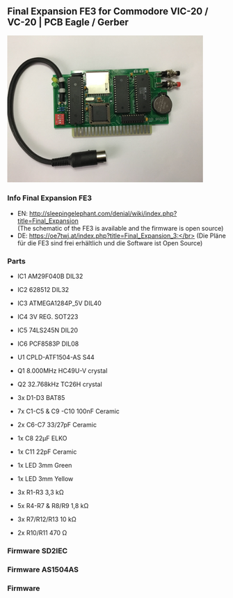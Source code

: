 ## Final Expansion FE3 for Commodore VIC-20 / VC-20 | PCB Eagle / Gerber
<img width="450" src="https://raw.githubusercontent.com/edi-z/FE3/master/images/FE3.jpg">

### Info Final Expansion FE3
* EN: http://sleepingelephant.com/denial/wiki/index.php?title=Final_Expansion </br>
(The schematic of the FE3 is available and the firmware is open source) 
* DE: https://oe7twj.at/index.php?title=Final_Expansion_3:</br>
(Die Pläne für die FE3 sind frei erhältlich und die Software ist Open Source)

### Parts
* IC1 AM29F040B DIL32
* IC2 628512 DIL32
* IC3 ATMEGA1284P_5V DIL40
* IC4 3V REG. SOT223
* IC5 74LS245N DIL20
* IC6 PCF8583P DIL08

* U1	CPLD-ATF1504-AS	S44

* Q1	8.000MHz	HC49U-V	crystal
* Q2	32.768kHz	TC26H	crystal

* 3x D1-D3 BAT85	

* 7x C1-C5 & C9 -C10 100nF Ceramic
* 2x C6-C7 33/27pF Ceramic 
* 1x C8 22µF ELKO
* 1x C11 22pF Ceramic	
	
* 1x LED 3mm Green	
* 1x LED 3mm Yellow	

* 3x R1-R3 3,3 kΩ	
* 5x R4-R7 & R8/R9 1,8 kΩ	
* 3x R7/R12/R13 10 kΩ	
* 2x R10/R11 470 Ω	


### Firmware SD2IEC

### Firmware AS1504AS

### Firmware 
